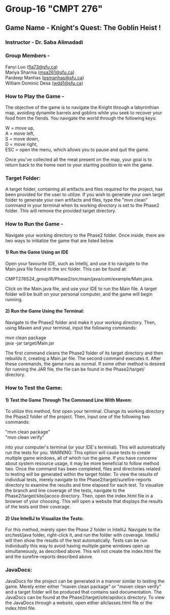 # Group-16 "CMPT 276"

## Game Name - Knight's Quest: The Goblin Heist !

### Instructor - Dr. Saba Alimadadi

### Group Members -  
Fanyi Luo (fla73@sfu.ca)  
Manya Sharma (msa261@sfu.ca)  
Pardeep Manhas (psmanhas@sfu.ca)  
William Dominic Desa (wdd1@sfu.ca)

### How to Play the Game - 
The objective of the game is to navigate the Knight through a labyrinthian map, avoiding dynamite barrels and goblins 
while you seek to recover your food from the fiends. You navigate the world through the following keys:

W = move up,  
A = move left,  
S = move down,  
D = move right,  
ESC = open the menu, which allows you to pause and quit the game.  

Once you've collected all the meat present on the map, your goal is to return back to the home next to your starting 
position to win the game.

### Target Folder:

A target folder, containing all artifacts and files required for the project, has been provided for the user to utilize. If you wish to generate your own target folder to generate your own artifacts and files, type the "mvn clean" command in your terminal when its working directory is set to the Phase2 folder. This will remove the provided target directory.

### How to Run the Game -

Navigate your working directory to the Phase2 folder. Once inside, there are two ways to initialize the game that are 
listed below.

#### 1) Run the Game Using an IDE
Open your favourite IDE, such as Intellij, and use it to navigate to the Main.java file found in the src folder. This 
can be found at: 

CMPT276S24_group16/Phase2/src/main/java/com/example/Main.java.

Click on the Main.java file, and use your IDE to run the Main file. A target folder will be built on your personal 
computer, and the game will begin running.

#### 2) Run the Game Using the Terminal:
Navigate to the Phase2 folder and make it your working directory. Then, using Maven and your terminal, input the 
following commands:
    
mvn clean package  
java -jar target/Main.jar
    
The first command cleans the Phase2 folder of its target directory and then rebuilds it, creating a Main.jar file. The 
second command executes it. After these commands, the game runs as normal. If some other method is desired for running the JAR file,
the file can be found in the Phase2/target/ directory.

### How to Test the Game:

#### 1) Test the Game Through The Command Line With Maven:

To utilize this method, first open your terminal. Change its working directory the Phase2 folder of the project. Then, input one of the following two commands:

"mvn clean package"  
"mvn clean verify"

into your computer's terminal (or your IDE's terminal). This will automatically run the tests for you. WARNING: This 
option will cause tests to create multiple game windows, all of which run the game. If you have concerns about system resource usage, it 
may be more beneficial to follow method two. Once the command has been completed, files and directories related to testing will be generated within the target folder. To view the results of individual tests, merely navigate to the Phase2/target/surefire-reports directory to examine the results and time elapsed for each test. To visualize the branch and line coverage of the tests, navigate to the Phase2/target/site/jacoco directory. Then, open the index.html file in a browser of your choosing. This will open a website that displays the results of the tests and their coverage.


#### 2) Use IntelliJ to Visualize the Tests:

For this method, merely open the Phase 2 folder in IntelliJ. Navigate to the src/test/java folder, right-click it, and run the
folder with coverage. IntelliJ will then show the results of the test automatically. Tests can be run individually this way to avoid having multiple game windows open up simultaneously, as described above. This will not create the index.html file and the surefire-reports described above.

### JavaDocs:

JavaDocs for the project can be generated in a manner similar to testing the game. Merely enter either "maven clean package" or "maven clean verify" and a target folder will be produced that contains said documentation. The JavaDocs can be found at the Phase2/target/site/apidocs directory. To view the JavaDocs through a website, open either allclasses.html file or the index.html file.
